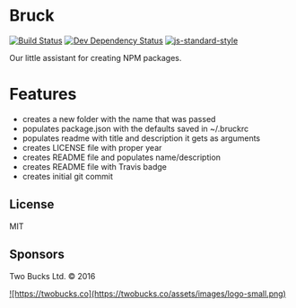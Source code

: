 # Bruck

[![Build Status](https://travis-ci.org/twobucks/bruck.svg)](https://travis-ci.org/twobucks/bruck)
[![Dev Dependency Status](https://david-dm.org/twobucks/bruck/dev-status.svg)](https://david-dm.org/twobucks/bruck#info=devDependencies)
[![js-standard-style](https://img.shields.io/badge/code%20style-standard-brightgreen.svg?style=flat)](https://github.com/feross/standard)

Our little assistant for creating NPM packages.

# Features

* creates a new folder with the name that was passed
* populates package.json with the defaults saved in ~/.bruckrc
* populates readme with title and description it gets as arguments
* creates LICENSE file with proper year
* creates README file and populates name/description
* creates README file with Travis badge
* creates initial git commit

## License

MIT

## Sponsors

Two Bucks Ltd. © 2016

<a href="https://twobucks.co">
  ![https://twobucks.co](https://twobucks.co/assets/images/logo-small.png)
</a>
